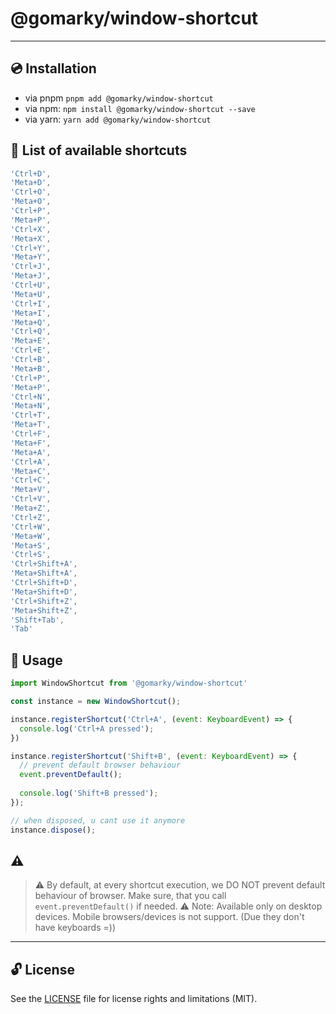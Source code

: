 # @gomarky/window-shortcut

---

## :cd: Installation

* via pnpm `pnpm add @gomarky/window-shortcut`
* via npm: `npm install @gomarky/window-shortcut --save`
* via yarn: `yarn add @gomarky/window-shortcut`

## :notebook: List of available shortcuts

```javascript
'Ctrl+D',
'Meta+D',
'Ctrl+O',
'Meta+O',
'Ctrl+P',
'Meta+P',
'Ctrl+X',
'Meta+X',
'Ctrl+Y',
'Meta+Y',
'Ctrl+J',
'Meta+J',
'Ctrl+U',
'Meta+U',
'Ctrl+I',
'Meta+I',
'Meta+Q',
'Ctrl+Q',
'Meta+E',
'Ctrl+E',
'Ctrl+B',
'Meta+B',
'Ctrl+P',
'Meta+P',
'Ctrl+N',
'Meta+N',
'Ctrl+T',
'Meta+T',
'Ctrl+F',
'Meta+F',
'Meta+A',
'Ctrl+A',
'Meta+C',
'Ctrl+C',
'Meta+V',
'Ctrl+V',
'Meta+Z',
'Ctrl+Z',
'Ctrl+W',
'Meta+W',
'Meta+S',
'Ctrl+S',
'Ctrl+Shift+A',
'Meta+Shift+A',
'Ctrl+Shift+D',
'Meta+Shift+D',
'Ctrl+Shift+Z',
'Meta+Shift+Z',
'Shift+Tab',
'Tab'
```

## :rocket: Usage

```javascript
import WindowShortcut from '@gomarky/window-shortcut'

const instance = new WindowShortcut();

instance.registerShortcut('Ctrl+A', (event: KeyboardEvent) => {
  console.log('Ctrl+A pressed');
})

instance.registerShortcut('Shift+B', (event: KeyboardEvent) => {
  // prevent default browser behaviour
  event.preventDefault();
  
  console.log('Shift+B pressed');
});

// when disposed, u cant use it anymore
instance.dispose();
```

## :warning:

> ⚠️ By default, at every shortcut execution, we DO NOT prevent default behaviour of browser.
> Make sure, that you call `event.preventDefault()` if needed.
> ⚠️ Note: Available only on desktop devices. Mobile browsers/devices is not support. (Due they don't have keyboards =))
---

## 🔓 License

See the [LICENSE](LICENSE) file for license rights and limitations (MIT).

